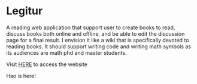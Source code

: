 Legitur
=======

A reading web application that support user to create books to read, discuss books both online and offline, and be able to edit the discussion page for a final result. I envision it like a wiki that is specifically devoted to reading books. It should support writing code and writing math symbols as its audiences are math phd and master students.

Visit [HERE](http://legitur.herokuapp.com/ "Legitur") to access the website

Hao is here!
